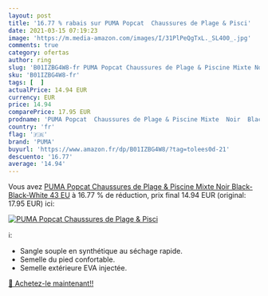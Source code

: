 ```yaml
---
layout: post
title: '16.77 % rabais sur PUMA Popcat  Chaussures de Plage & Pisci'
date: 2021-03-15 07:19:23
image: 'https://m.media-amazon.com/images/I/31PlPeQgTxL._SL400_.jpg'
comments: true
category: ofertas
author: ring
slug: 'B01IZBG4W8-fr PUMA Popcat Chaussures de Plage & Piscine Mixte Noir...'
sku: 'B01IZBG4W8-fr'
tags: [  ]
actualPrice: 14.94 EUR
currency: EUR
price: 14.94
comparePrice: 17.95 EUR
prodname: 'PUMA Popcat  Chaussures de Plage & Piscine Mixte  Noir  Black-Black-White   43 EU'
country: 'fr'
flag: '🇫🇷'
brand: 'PUMA'
buyurl: 'https://www.amazon.fr/dp/B01IZBG4W8/?tag=tolees0d-21'
descuento: '16.77'
average: '14.94'
---
```


Vous avez [PUMA Popcat  Chaussures de Plage & Piscine Mixte  Noir  Black-Black-White   43 EU](https://www.amazon.fr/dp/B01IZBG4W8/?tag=tolees0d-21)  à  16.77 % de réduction, prix final  14.94 EUR (original: 17.95 EUR) ici:

[![PUMA Popcat  Chaussures de Plage & Pisci](https://m.media-amazon.com/images/I/31PlPeQgTxL._SL400_.jpg)](https://www.amazon.fr/dp/B01IZBG4W8/?tag=tolees0d-21)

ℹ️:

- Sangle souple en synthétique au séchage rapide.
- Semelle du pied confortable.
- Semelle extérieure EVA injectée.

[🛒 Achetez-le maintenant!!](https://www.amazon.fr/dp/B01IZBG4W8/?tag=tolees0d-21)
